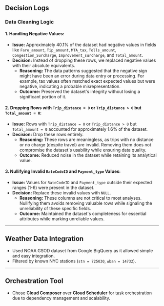 ## Decision Logs

### Data Cleaning Logic
#### 1. Handling Negative Values:
- **Issue:** Approximately 40.1% of the dataset had negative values in fields like `Fare_amount`, `Tip_amount`, `MTA_tax`, `Tolls_amount`, `Congestion_Surcharge`, `Improvement_surcharge`, and `Total_amount`.
- **Decision:** Instead of dropping these rows, we replaced negative values with their absolute equivalents.
  - **Reasoning:** The data patterns suggested that the negative sign might have been an error during data entry or processing. For example, tax values often matched exact expected values but were negative, indicating a probable misrepresentation.
  - **Outcome:** Preserved the dataset's integrity without losing a significant portion of it.

#### 2. Dropping Rows with `Trip_distance = 0` or `Trip_distance > 0` but `Total_amount = 0`:
- **Issue:** Rows with `Trip_distance = 0` or `Trip_distance > 0` but `Total_amount = 0` accounted for approximately 1.6% of the dataset.
- **Decision:** Drop these rows entirely.
  - **Reasoning:** These rows are meaningless, as trips with no distance or no charge (despite travel) are invalid. Removing them does not compromise the dataset's usability while ensuring data quality.
  - **Outcome:** Reduced noise in the dataset while retaining its analytical value.

#### 3. Nullifying Invalid `RateCodeID` and `Payment_type` Values:
- **Issue:** Values for `RateCodeID` and `Payment_type` outside their expected ranges (1-6) were present in the dataset.
- **Decision:** Replace these invalid values with `NULL`.
  - **Reasoning:** These columns are not critical to most analyses. Nullifying them avoids removing valuable rows while signaling the unreliability of these specific fields.
  - **Outcome:** Maintained the dataset's completeness for essential attributes while marking unreliable values.

---

## Weather Data Integration
- Used NOAA GSOD dataset from Google BigQuery as it allowed simple and easy integration.
- Filtered by known NYC stations (`stn = 725030`, `wban = 14732`).

---

## Orchestration Tool
- Chose **Cloud Composer** over **Cloud Scheduler** for task orchestration due to dependency management and scalability.
